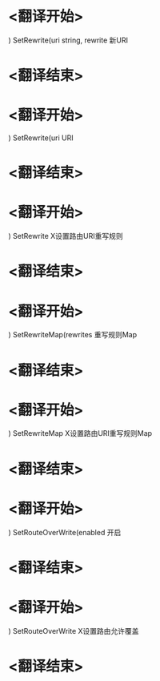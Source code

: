 
# <翻译开始>
) SetRewrite(uri string, rewrite
新URI
# <翻译结束>

# <翻译开始>
) SetRewrite(uri
URI
# <翻译结束>

# <翻译开始>
) SetRewrite
X设置路由URI重写规则
# <翻译结束>

# <翻译开始>
) SetRewriteMap(rewrites
重写规则Map
# <翻译结束>

# <翻译开始>
) SetRewriteMap
X设置路由URI重写规则Map
# <翻译结束>

# <翻译开始>
) SetRouteOverWrite(enabled
开启
# <翻译结束>

# <翻译开始>
) SetRouteOverWrite
X设置路由允许覆盖
# <翻译结束>

